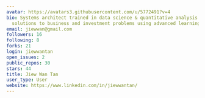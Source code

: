 ```yaml
---
avatar: https://avatars3.githubusercontent.com/u/5772491?v=4
bio: Systems architect trained in data science & quantitative analysis. Generates
  solutions to business and investment problems using advanced learning algorithms.
email: jiewwan@gmail.com
followers: 16
following: 8
forks: 21
login: jiewwantan
open_issues: 2
public_repos: 30
stars: 44
title: Jiew Wan Tan
user_type: User
website: https://www.linkedin.com/in/jiewwantan/
---
```

